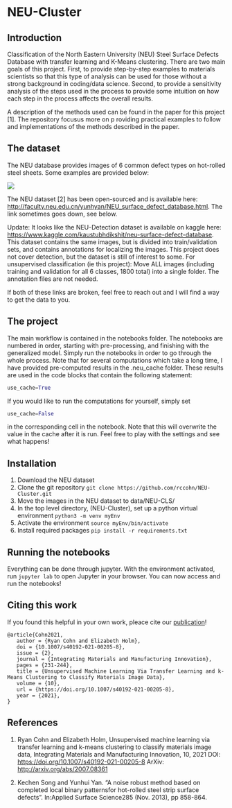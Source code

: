# NEU-Cluster
## Introduction

Classification of the North Eastern University (NEU) Steel Surface Defects Database with transfer 
learning and K-Means clustering. There are two main goals of this project. First, to provide step-by-step 
examples to materials scientists so that this type of analysis can be used for those without a strong 
background in coding/data science. Second, to provide a sensitivity analysis of the steps used in the 
process to provide some intuition on how each step in the process affects the overall results.

A description of the methods used can be found in the paper for this project [1]. The repository focusus more on p
roviding practical examples to follow and implementations of the methods described in the paper.

## The dataset

The NEU database provides images of 6 common defect types on hot-rolled steel sheets. Some examples are provided below:

<img src=".github/NEUimg.png">

The NEU dataset [2] has been open-sourced and is available here: 
<http://faculty.neu.edu.cn/yunhyan/NEU_surface_defect_database.html>. The link sometimes goes down, see below.

Update: It looks like the NEU-Detection dataset is available on kaggle here: <https://www.kaggle.com/kaustubhdikshit/neu-surface-defect-database>.
This dataset contains the same images, but is divided into train/validation sets, and contains annotations for localizing the images. This project does not cover detection, but the dataset is still of interest to some. For unsupervised classification (ie this project): Move ALL images (including training and validation for all 6 classes, 1800 total) into a single folder. The annotation files are not needed.

If both of these links are broken, feel free to reach out and I will find a way to get the data to you.

## The project
The main workflow is contained in the notebooks folder. The notebooks are numbered in order, starting with pre-processing, 
and finishing with the generalized model. Simply run the notebooks in order to go through the whole process. Note that 
for several computations which take a long time, I have provided pre-computed results in the .neu_cache folder. 
These results are used in the code blocks that contain the following statement:
```python
use_cache=True
```
If you 
would like to run the computations for yourself, simply set 
```python 
use_cache=False
```
in the corresponding cell in the notebook. Note that this will overwrite the value in the cache after it is run.
 Feel free to play with the settings and see what happens!

## Installation
  1) Download the NEU dataset
  2) Clone the git repository ```git clone https://github.com/rccohn/NEU-Cluster.git```
  3) Move the images in the NEU dataset to data/NEU-CLS/
  4) In the top level directory, (NEU-Cluster), set up a python virtual environment ```python3 -m venv myEnv```
  5) Activate the environment ```source myEnv/bin/activate```
  6) Install required packages ```pip install -r requirements.txt```

## Running the notebooks
Everything can be done through jupyter. With the environment activated, run ```jupyter lab``` to open Jupyter in your
browser. You can now access and run the notebooks!

## Citing this work
If you found this helpful in your own work, pleace cite our [publication](https://doi.org/10.1007/s40192-021-00205-8)!
```
@article{Cohn2021,
   author = {Ryan Cohn and Elizabeth Holm},
   doi = {10.1007/s40192-021-00205-8},
   issue = {2},
   journal = {Integrating Materials and Manufacturing Innovation},
   pages = {231-244},
   title = {Unsupervised Machine Learning Via Transfer Learning and k-Means Clustering to Classify Materials Image Data},
   volume = {10},
   url = {https://doi.org/10.1007/s40192-021-00205-8},
   year = {2021},
}

```


## References
1)  Ryan Cohn and Elizabeth Holm, Unsupervised machine learning via transfer 
learning and k-means clustering to classify materials image data, Integrating Materials and Manufacturing Innovation, 10, 2021
DOI: <https://doi.org/10.1007/s40192-021-00205-8>
ArXiv: <http://arxiv.org/abs/2007.08361>

2) Kechen Song and Yunhui Yan. “A noise robust method based on completed local binary patternsfor hot-rolled steel 
strip surface defects”. In:Applied Surface Science285 (Nov. 2013), pp 858-864.

